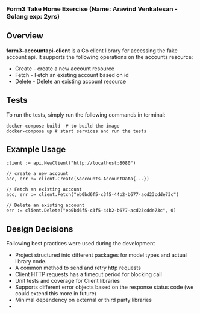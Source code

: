 ### Form3 Take Home Exercise (Name: Aravind Venkatesan - Golang exp: 2yrs) 


## Overview
**form3-accountapi-client** is a Go client library for accessing the fake account api. It supports the following operations on the accounts resource:
- Create - create a new account resource
- Fetch - Fetch an existing account based on id
- Delete - Delete an existing account resource

## Tests
To run the tests, simply run the following commands in terminal:
```
docker-compose build  # to build the image
docker-compose up # start services and run the tests
```

## Example Usage
```
client := api.NewClient("http://localhost:8080")

// create a new account
acc, err := client.Create(&accounts.AccountData{...})

// Fetch an existing account
acc, err := client.Fetch("eb0bd6f5-c3f5-44b2-b677-acd23cdde73c")

// Delete an existing account
err := client.Delete("eb0bd6f5-c3f5-44b2-b677-acd23cdde73c", 0)

```
## Design Decisions

Following best practices were used during the development
- Project structured into different packages for model types and actual library code.
- A common method to send and retry http requests
- Client HTTP requests has a timeout period for blocking call
- Unit tests and coverage for Client libraries
- Supports different error objects based on the response status code (we could extend this more in future)
- Minimal dependency on external or third party libraries
- 
